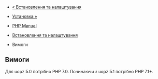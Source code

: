 - [« Встановлення та налаштування](uopz.setup.md)
- [Установка »](uopz.installation.md)

- [PHP Manual](index.md)
- [Встановлення та налаштування](uopz.setup.md)
- Вимоги

## Вимоги

Для uopz 5.0 потрібно PHP 7.0. Починаючи з uopz 5.1 потрібно PHP 7.1+.
